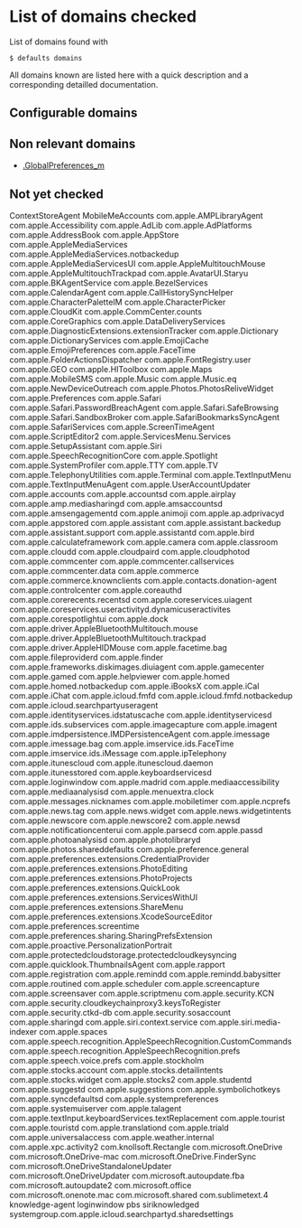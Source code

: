 # List of domains checked 

List of domains found with 

```
$ defaults domains
```

All domains known are listed here with a quick description and a corresponding detailled documentation.

## Configurable domains

## Non relevant domains
- [.GlobalPreferences_m](.GlobalPreferences_m.md)

## Not yet checked 
ContextStoreAgent
MobileMeAccounts
com.apple.AMPLibraryAgent
com.apple.Accessibility
com.apple.AdLib
com.apple.AdPlatforms
com.apple.AddressBook
com.apple.AppStore
com.apple.AppleMediaServices
com.apple.AppleMediaServices.notbackedup
com.apple.AppleMediaServicesUI
com.apple.AppleMultitouchMouse
com.apple.AppleMultitouchTrackpad
com.apple.AvatarUI.Staryu
com.apple.BKAgentService
com.apple.BezelServices
com.apple.CalendarAgent
com.apple.CallHistorySyncHelper
com.apple.CharacterPaletteIM
com.apple.CharacterPicker
com.apple.CloudKit
com.apple.CommCenter.counts
com.apple.CoreGraphics
com.apple.DataDeliveryServices
com.apple.DiagnosticExtensions.extensionTracker
com.apple.Dictionary
com.apple.DictionaryServices
com.apple.EmojiCache
com.apple.EmojiPreferences
com.apple.FaceTime
com.apple.FolderActionsDispatcher
com.apple.FontRegistry.user
com.apple.GEO
com.apple.HIToolbox
com.apple.Maps
com.apple.MobileSMS
com.apple.Music
com.apple.Music.eq
com.apple.NewDeviceOutreach
com.apple.Photos.PhotosReliveWidget
com.apple.Preferences
com.apple.Safari
com.apple.Safari.PasswordBreachAgent
com.apple.Safari.SafeBrowsing
com.apple.Safari.SandboxBroker
com.apple.SafariBookmarksSyncAgent
com.apple.SafariServices
com.apple.ScreenTimeAgent
com.apple.ScriptEditor2
com.apple.ServicesMenu.Services
com.apple.SetupAssistant
com.apple.Siri
com.apple.SpeechRecognitionCore
com.apple.Spotlight
com.apple.SystemProfiler
com.apple.TTY
com.apple.TV
com.apple.TelephonyUtilities
com.apple.Terminal
com.apple.TextInputMenu
com.apple.TextInputMenuAgent
com.apple.UserAccountUpdater
com.apple.accounts
com.apple.accountsd
com.apple.airplay
com.apple.amp.mediasharingd
com.apple.amsaccountsd
com.apple.amsengagementd
com.apple.animoji
com.apple.ap.adprivacyd
com.apple.appstored
com.apple.assistant
com.apple.assistant.backedup
com.apple.assistant.support
com.apple.assistantd
com.apple.bird
com.apple.calculateframework
com.apple.camera
com.apple.classroom
com.apple.cloudd
com.apple.cloudpaird
com.apple.cloudphotod
com.apple.commcenter
com.apple.commcenter.callservices
com.apple.commcenter.data
com.apple.commerce
com.apple.commerce.knownclients
com.apple.contacts.donation-agent
com.apple.controlcenter
com.apple.coreauthd
com.apple.corerecents.recentsd
com.apple.coreservices.uiagent
com.apple.coreservices.useractivityd.dynamicuseractivites
com.apple.corespotlightui
com.apple.dock
com.apple.driver.AppleBluetoothMultitouch.mouse
com.apple.driver.AppleBluetoothMultitouch.trackpad
com.apple.driver.AppleHIDMouse
com.apple.facetime.bag
com.apple.fileproviderd
com.apple.finder
com.apple.frameworks.diskimages.diuiagent
com.apple.gamecenter
com.apple.gamed
com.apple.helpviewer
com.apple.homed
com.apple.homed.notbackedup
com.apple.iBooksX
com.apple.iCal
com.apple.iChat
com.apple.icloud.fmfd
com.apple.icloud.fmfd.notbackedup
com.apple.icloud.searchpartyuseragent
com.apple.identityservices.idstatuscache
com.apple.identityservicesd
com.apple.ids.subservices
com.apple.imagecapture
com.apple.imagent
com.apple.imdpersistence.IMDPersistenceAgent
com.apple.imessage
com.apple.imessage.bag
com.apple.imservice.ids.FaceTime
com.apple.imservice.ids.iMessage
com.apple.ipTelephony
com.apple.itunescloud
com.apple.itunescloud.daemon
com.apple.itunesstored
com.apple.keyboardservicesd
com.apple.loginwindow
com.apple.madrid
com.apple.mediaaccessibility
com.apple.mediaanalysisd
com.apple.menuextra.clock
com.apple.messages.nicknames
com.apple.mobiletimer
com.apple.ncprefs
com.apple.news.tag
com.apple.news.widget
com.apple.news.widgetintents
com.apple.newscore
com.apple.newscore2
com.apple.newsd
com.apple.notificationcenterui
com.apple.parsecd
com.apple.passd
com.apple.photoanalysisd
com.apple.photolibraryd
com.apple.photos.shareddefaults
com.apple.preference.general
com.apple.preferences.extensions.CredentialProvider
com.apple.preferences.extensions.PhotoEditing
com.apple.preferences.extensions.PhotoProjects
com.apple.preferences.extensions.QuickLook
com.apple.preferences.extensions.ServicesWithUI
com.apple.preferences.extensions.ShareMenu
com.apple.preferences.extensions.XcodeSourceEditor
com.apple.preferences.screentime
com.apple.preferences.sharing.SharingPrefsExtension
com.apple.proactive.PersonalizationPortrait
com.apple.protectedcloudstorage.protectedcloudkeysyncing
com.apple.quicklook.ThumbnailsAgent
com.apple.rapport
com.apple.registration
com.apple.remindd
com.apple.remindd.babysitter
com.apple.routined
com.apple.scheduler
com.apple.screencapture
com.apple.screensaver
com.apple.scriptmenu
com.apple.security.KCN
com.apple.security.cloudkeychainproxy3.keysToRegister
com.apple.security.ctkd-db
com.apple.security.sosaccount
com.apple.sharingd
com.apple.siri.context.service
com.apple.siri.media-indexer
com.apple.spaces
com.apple.speech.recognition.AppleSpeechRecognition.CustomCommands
com.apple.speech.recognition.AppleSpeechRecognition.prefs
com.apple.speech.voice.prefs
com.apple.stockholm
com.apple.stocks.account
com.apple.stocks.detailintents
com.apple.stocks.widget
com.apple.stocks2
com.apple.studentd
com.apple.suggestd
com.apple.suggestions
com.apple.symbolichotkeys
com.apple.syncdefaultsd
com.apple.systempreferences
com.apple.systemuiserver
com.apple.talagent
com.apple.textInput.keyboardServices.textReplacement
com.apple.tourist
com.apple.touristd
com.apple.translationd
com.apple.triald
com.apple.universalaccess
com.apple.weather.internal
com.apple.xpc.activity2
com.knollsoft.Rectangle
com.microsoft.OneDrive
com.microsoft.OneDrive-mac
com.microsoft.OneDrive.FinderSync
com.microsoft.OneDriveStandaloneUpdater
com.microsoft.OneDriveUpdater
com.microsoft.autoupdate.fba
com.microsoft.autoupdate2
com.microsoft.office
com.microsoft.onenote.mac
com.microsoft.shared
com.sublimetext.4
knowledge-agent
loginwindow
pbs
siriknowledged
systemgroup.com.apple.icloud.searchpartyd.sharedsettings

